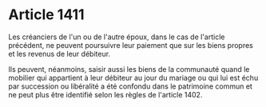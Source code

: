 # Article 1411

Les créanciers de l'un ou de l'autre époux, dans le cas de l'article précédent, ne peuvent poursuivre leur paiement que sur les biens propres et les revenus de leur débiteur.

Ils peuvent, néanmoins, saisir aussi les biens de la communauté quand le mobilier qui appartient à leur débiteur au jour du mariage ou qui lui est échu par succession ou libéralité a été confondu dans le patrimoine commun et ne peut plus être identifié selon les règles de l'article 1402.

